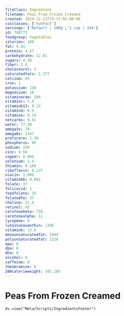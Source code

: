 ```yaml
---
fileClass: Ingredient
filename: Peas From Frozen Creamed
created: 2024-12-21T19:27:02-06:00
cssclasses: ['nutFact']
servings: ['Default | 100g','1 cup | 244']
id: 788773
foodgroup: Vegetables
calories: 108
fat: 4.81
protein: 4.57
carbohydrate: 12.01
sugars: 4.38
fiber: 2.6
cholesterol: 3
saturatedfats: 1.277
calcium: 65
iron: 1
potassium: 130
magnesium: 18
vitaminarae: 104
vitaminc: 5.9
vitaminb12: 0.12
vitamind: 0.5
vitamine: 0.14
netcarbs: 9.41
water: 77.38
omega3s: 78
omega6s: 1247
pralscore: 1.36
phosphorus: 86
sodium: 250
zinc: 0.56
copper: 0.066
selenium: 2.4
thiamin: 0.189
riboflavin: 0.137
niacin: 1.006
vitaminb6: 0.081
folate: 37
folicacid: 1
foodfolate: 35
folatedfe: 37
choline: 21.6
retinol: 45
carotenebeta: 710
carotenealpha: 11
lycopene: 0
luteinzeaxanthin: 1346
vitamink: 13.8
monounsaturatedfat: 1949
polyunsaturatedfat: 1326
epa: 0
dpa: 0
dha: 0
alcohol: 0
caffeine: 0
theobromine: 0
200calorieweight: 185.185
---
```


# Peas From Frozen Creamed

```dataviewjs
dv.view("Meta/Scripts/IngredientsFooter")
```